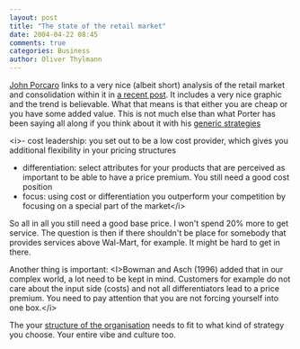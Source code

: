 ```yaml
---
layout: post
title: "The state of the retail market"
date: 2004-04-22 08:45
comments: true
categories: Business
author: Oliver Thylmann
---
```



[John Porcaro](http://johnporcaro.typepad.com/blog/) links to a very nice (albeit short) analysis of the retail market and consolidation within it in [a recent post](http://johnporcaro.typepad.com/blog/2004/04/retail_consolid.html). It includes a very nice graphic and the trend is believable. What that means is that either you are cheap or you have some added value. This is not much else than what Porter has been saying all along if you think about it with his [generic strategies](http://owt.typepad.com/oubs/2003/08/book_5_choosing.html)

&lt;i&gt;- cost leadership: you set out to be a low cost provider, which gives you additional flexibility in your pricing structures
- differentiation: select attributes for your products that are perceived as important to be able to have a price premium. You still need a good cost position
- focus: using cost or differentiation you outperform your competition by focusing on a special part of the market&lt;/i&gt;

So all in all you still need a good base price. I won't spend 20% more to get service. The question is then if there shouldn't be place for somebody that provides services above Wal-Mart, for example. It might be hard to get in there.


Another thing is important: &lt;I&gt;Bowman and Asch (1996) added that in our complex world, a lot need to be kept in mind. Customers for example do not care about the input side (costs) and not all differentiators lead to a price premium. You need to pay attention that you are not forcing yourself into one box.&lt;/i&gt;

The your [structure of the organisation](http://owt.typepad.com/oubs/2003/08/the_structuring.html) needs to fit to what kind of strategy you choose. Your entire vibe and culture too.


